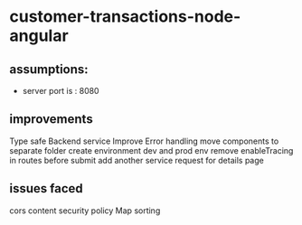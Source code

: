 # customer-transactions-node-angular


## assumptions:
- server port is : 8080

## improvements
Type safe Backend service
Improve Error handling 
move components to separate folder 
create environment dev and prod env
remove enableTracing in routes before submit
add another service request for details page

## issues faced
cors
content security policy
Map sorting